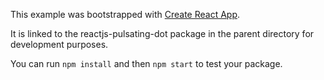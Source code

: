 This example was bootstrapped with [Create React App](https://github.com/facebook/create-react-app).

It is linked to the reactjs-pulsating-dot package in the parent directory for development purposes.

You can run `npm install` and then `npm start` to test your package.
